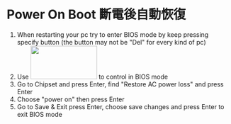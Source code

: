 # Power On Boot 斷電後自動恢復

1. When restarting your pc try to enter BIOS mode by keep pressing specify button (the button may not be "Del" for every kind of pc)
2. Use <img src="https://i.imgur.com/Zesmnij.jpg" width=150 height=75> to control in BIOS mode
3. Go to Chipset and press Enter, find "Restore AC power loss" and press Enter
4. Choose "power on" then press Enter
5. Go to Save & Exit press Enter, choose save changes and press Enter to exit BIOS mode
